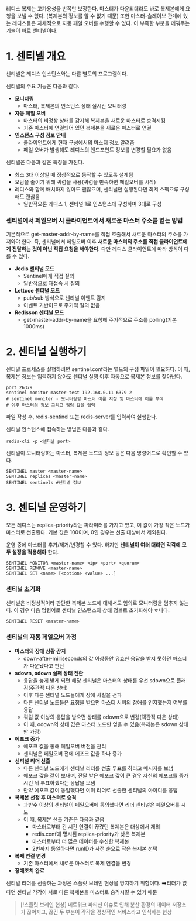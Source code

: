 레디스 복제는 고가용성을 반쪽만 보장한다.
마스터가 다운되더라도 바로 복제본에게 요청을 보낼 수 없다. (복제본의 정보를 알 수 없기 때문)
또한 마스터-슬레이브 관계에 있는 레디스들은 자체적으로 자동 페일 오버를 수행할 수 없다.
이 부족한 부분을 메꿔주는 기술이 바로 센티넬이다.

# 1. 센티넬 개요
센티넬은 레디스 인스턴스와는 다른 별도의 프로그램이다. 

센티넬의 주요 기능은 다음과 같다.
- **모니터링**
	- 마스터, 복제본의 인스턴스 상태 실시간 모니터링
- **자동 페일 오버**
	- 마스터의 비정상 상태를 감지해 복제본을 새로운 마스터로 승격시킴
	- 기존 마스터에 연결되어 있던 복제본을 새로운 마스터로 연결
- **인스턴스 구성 정보 안내**
	- 클라이언트에게 현재 구성에서의 마스터 정보 알려줌
	- 페일 오버가 발생해도 레디스의 엔드포인트 정보를 변경할 필요가 없음

센티넬은 다음과 같은 특징을 가진다.
- 최소 3대 이상일 때 정상적으로 동작할 수 있도록 설계됨
- 오탐을 줄이기 위해 쿼럼을 사용(쿼럼을 만족하면 페일오버를 시작)
- 레디스와 함께 배치하지 않아도 괜찮으며, 센티널만 실행된다면 최저 스펙으루 구성해도 괜찮음
	- 일반적으론 레디스 1, 센티널 1로 인스턴스에 구성하며 3대로 구성
### 센티널에서 페일오버 시 클라이언트에서 새로운 마스터 주소를 얻는 방법
기본적으로 get-master-addr-by-name를 직접 호출해서 새로운 마스터의 주소를 가져와야 한다.
즉, 센티널에서 페일오버 이후 **새로운 마스터의 주소를 직접 클라이언트에게 전달하는 것이 아닌 직접 요청을 해야한다.**
다만 레디스 클라이언트에 따라 방식이 다를 수 있다.
- **Jedis 센티널 모드**
	- Sentinel에게 직접 질의
	- 일반적으로 재접속 시 질의
- **Lettuce 센티널 모드**
	- pub/sub 방식으로 센티널 이벤트 감지
	- 이벤트 기반이므로 주기적 질의 없음
- **Redisson 센티널 모드**
	- get-master-addr-by-name을 요청해 주기적으로 주소를 polling(기본 1000ms)

# 2. 센티널 실행하기
센티널 프로세스를 실행하려면 sentinel.conf라는 별도의 구성 파일이 필요하다.
이 때, 복제본 정보는 입력하지 않아도 센티널 실행 이후 자동으로 복제본 정보를 찾아낸다. 
```text
port 26379
sentinel monitor master-test 192.168.0.11 6379 2
# sentinel moniter - 모니터링할 마스터 이름 지정 및 마스터에 이름 부여
# 이후 마스터의 정보 그리고 쿼럼 값을 입력
```
파일 작성 후, redis-sentinel 또는 redis-server를 입력하여 실행한다.

센티널 인스턴스에 접속하는 방법은 다음과 같다.
```text
redis-cli -p <센티널 port>
```

센티널이 모니터링하는 마스터, 복제본 노드의 정보 등은 다음 명령어드로 확인할 수 있다.
```text
SENTINEL master <master-name>
SENTINEL replicas <master-name>
SENTINEL sentinels #센티넬 정보
```

# 3. 센티널 운영하기
모든 레디스는 replica-priority라는 파라미터를 가지고 있고, 이 값이 가장 작은 노드가 마스터로 선출된다.
기본 값은 100이며, 0인 경우는 선출 대상에서 제외된다.

운영 중에 마스터를 추가/제거/변경할 수 있다. 하지만 **센티널이 여러 대라면 각각에 모두 설정을 적용해야** 한다.
```text
SENTINEL MONITOR <master-name> <ip> <port> <quorum>
SENTINEL REMOVE <master-name>
SENTINEL SET <name> [<option> <value> ...]
```
### 센티널 초기화
센티널은 비정상적이라 판단한 복제본 노드에 대해서도 임의로 모니터링을 멈추지 않는다. 
이 경우 다음 명령어로 센티널 인스턴스의 상태 정볼르 초기화해야 ㅎ나다.
```text
SENTINEL RESET <master-name>
```

### 센티널의 자동 페일오버 과정
- **마스터의 장애 상황 감지**
	- down-after-milliseconds의 값 이상동안 유효한 응답을 받지 못하면 마스터가 다운됐다고 판단
- **sdown, odown 실패 상태 전환**
	- 응답을 늦게 받게 되면 해당 센티널은 마스터의 상태를 우선 sdown으로 플래깅(주관적 다운 상태)
	- 이후 다른 센티널 노드들에게 장애 사실을 전파
	- 다른 센티널 노드들은 요청을 받으면 마스터 서버의 장애를 인지했는지 여부를 응답
	- 쿼럼 값 이상의 응답을 받으면 상태를 odown으로 변경(객관적 다운 상태)
	- 이 때, odown의 상태 값은 마스터 노드만 얻을 수 있음(복제본은 sdown 상태만 가짐)
- **에포크 증가**
	- 에포크 값을 통해 페일오버 버전을 관리
	- 센티널은 페일오버 전에 에포크 값을 하나 증가
- **센티널 리더 선출**
	- 다른 센티널 노드에게 센티널 리더를 선출 투표를 하라고 메시지를 보냄
	- 에포크 값을 같이 보내며, 전달 받은 에포크 값이 큰 경우 자신의 에포크를 증가시킨 뒤 투표하겠다는 응답을 보냄
	- 만약 에포크 값이 동일했다면 이미 리더로 선출한 센티널의 아이디를 응답
- **복제본 선정 후 마스터로 승격**
	- 과반수 이상의 센티널이 페일오버에 동의했다면 리더 센티널은 페일오버를 시도
	- 이 때, 복제본 선출 기준은 다음과 같음
		- 마스터로부터 긴 시간 연결이 끊겼던 복제본은 대상에서 제외
		- redis.conf에 명시된 replica-priority가 낮은 복제본
		- 마스터로부터 더 많은 데이터를 수신한 복제본
		- 2번까지 동일하다면 runID가 사전 순으로 작은 복제본 선택
- **복제 연결 변경**
	- 기존 마스터에서 새로운 마스터로 복제 연결을 변경
- **장애조치 완료**

센티널 리더를 선출하는 과정은 스플릿 브레인 현상을 방지하기 위함이다.
➡️리더가 없다면 센티널 각각이 서로 다른 복제본을 마스터로 승격시킬 수 있기 때문
>[!스플릿 브레인 현상]
>네트워크 파티션 이슈로 인해 분산 환경의 데이터 저장소가 끊어지고, 끊긴 두 부분이 각각을 정상적인 서비스라고 인식하는 현상
>

